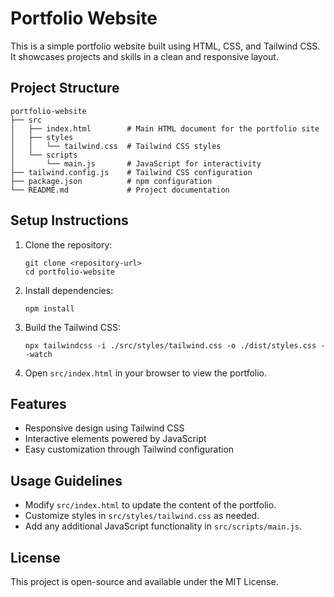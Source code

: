 # Portfolio Website

This is a simple portfolio website built using HTML, CSS, and Tailwind CSS. It showcases projects and skills in a clean and responsive layout.

## Project Structure

```
portfolio-website
├── src
│   ├── index.html        # Main HTML document for the portfolio site
│   ├── styles
│   │   └── tailwind.css  # Tailwind CSS styles
│   └── scripts
│       └── main.js       # JavaScript for interactivity
├── tailwind.config.js    # Tailwind CSS configuration
├── package.json          # npm configuration
└── README.md             # Project documentation
```

## Setup Instructions

1. Clone the repository:
   ```
   git clone <repository-url>
   cd portfolio-website
   ```

2. Install dependencies:
   ```
   npm install
   ```

3. Build the Tailwind CSS:
   ```
   npx tailwindcss -i ./src/styles/tailwind.css -o ./dist/styles.css --watch
   ```

4. Open `src/index.html` in your browser to view the portfolio.

## Features

- Responsive design using Tailwind CSS
- Interactive elements powered by JavaScript
- Easy customization through Tailwind configuration

## Usage Guidelines

- Modify `src/index.html` to update the content of the portfolio.
- Customize styles in `src/styles/tailwind.css` as needed.
- Add any additional JavaScript functionality in `src/scripts/main.js`. 

## License

This project is open-source and available under the MIT License.
